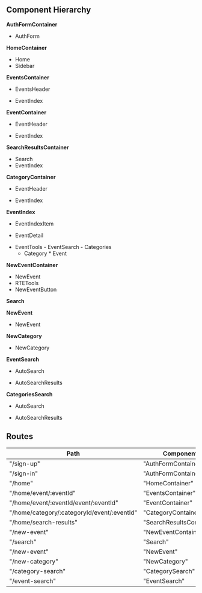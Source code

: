 ## Component Hierarchy

**AuthFormContainer**
 - AuthForm

**HomeContainer**
 - Home
 - Sidebar

**EventsContainer**
 - EventsHeader
  * EventIndex

**EventContainer**
 - EventHeader
  + EventIndex

**SearchResultsContainer**
 - Search
 - EventIndex

**CategoryContainer**
 - EventHeader
  + EventIndex

**EventIndex**
 - EventIndexItem
  + EventDetail
   * EventTools
    - EventSearch
    - Categories
     + Category
    * Event

**NewEventContainer**
 - NewEvent
  - RTETools
  - NewEventButton

**Search**

**NewEvent**
 - NewEvent

**NewCategory**
 - NewCategory

**EventSearch**
 + AutoSearch
 * AutoSearchResults

**CategoriesSearch**
 + AutoSearch
 * AutoSearchResults

## Routes

|Path   | Component   |
|-------|-------------|
| "/sign-up" | "AuthFormContainer" |
| "/sign-in" | "AuthFormContainer" |
| "/home" | "HomeContainer" |
| "/home/event/:eventId" | "EventsContainer" |
| "/home/event/:eventId/event/:eventId" | "EventContainer" |
| "/home/category/:categoryId/event/:eventId" | "CategoryContainer" |
| "/home/search-results" | "SearchResultsContainer"
| "/new-event" | "NewEventContainer" |
| "/search" | "Search" |
| "/new-event" | "NewEvent" |
| "/new-category" | "NewCategory" |
| "/category-search" | "CategorySearch" |
| "/event-search" | "EventSearch" |

